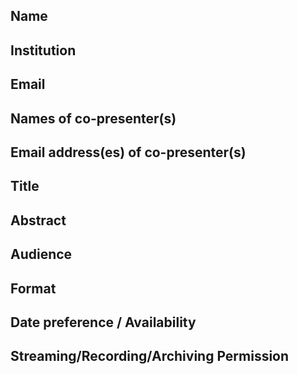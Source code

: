 ## Name


## Institution


## Email


## Names of co-presenter(s)


## Email address(es) of co-presenter(s)


## Title


## Abstract


## Audience


## Format 


## Date preference / Availability


## Streaming/Recording/Archiving Permission
